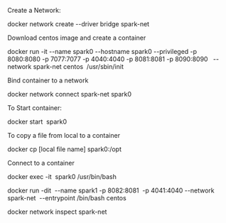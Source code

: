 Create a Network:

docker network create --driver bridge spark-net 

Download centos image and create a container

docker run -it --name spark0 --hostname spark0 --privileged -p 8080:8080 -p 7077:7077 -p 4040:4040 -p 8081:8081 -p 8090:8090   --network spark-net centos  /usr/sbin/init 

Bind container to a network

docker network connect spark-net spark0 

To Start container:

docker start  spark0 

To copy a file from local to a container

docker cp  [local file name] spark0:/opt

Connect to a container

docker exec -it  spark0 /usr/bin/bash 


docker run -dit  --name spark1 -p 8082:8081  -p 4041:4040 --network spark-net  --entrypoint /bin/bash centos


docker network inspect spark-net 
